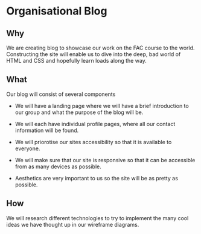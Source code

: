 # Organisational Blog

## Why

We are creating blog to showcase our work on the FAC course to the world. Constructing the site will enable us to dive into the deep, bad world of HTML and CSS and hopefully learn loads along the way.

## What

Our blog will consist of several components

- We will have a landing page where we will have a brief introduction to our group and what the purpose of the blog will be.
- We will each have individual profile pages, where all our contact information will be found.

- We will priorotise our sites accessibility so that it is available to everyone.

- We will make sure that our site is responsive so that it can be accessible from as many devices as possible.

- Aesthetics are very important to us so the site will be as pretty as possible.

## How

We will research different technologies to try to implement the many cool ideas we have thought up in our wireframe diagrams.
